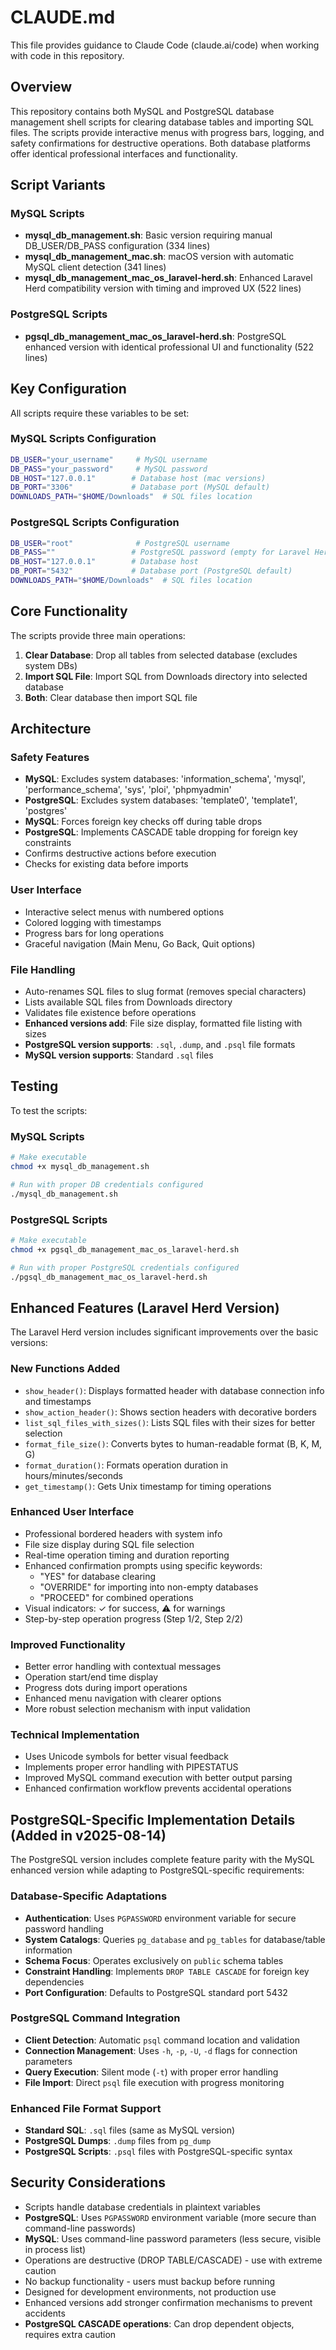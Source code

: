 # CLAUDE.md

This file provides guidance to Claude Code (claude.ai/code) when working with code in this repository.

## Overview

This repository contains both MySQL and PostgreSQL database management shell scripts for clearing database tables and importing SQL files. The scripts provide interactive menus with progress bars, logging, and safety confirmations for destructive operations. Both database platforms offer identical professional interfaces and functionality.

## Script Variants

### MySQL Scripts
- **mysql_db_management.sh**: Basic version requiring manual DB_USER/DB_PASS configuration (334 lines)
- **mysql_db_management_mac.sh**: macOS version with automatic MySQL client detection (341 lines)
- **mysql_db_management_mac_os_laravel-herd.sh**: Enhanced Laravel Herd compatibility version with timing and improved UX (522 lines)

### PostgreSQL Scripts
- **pgsql_db_management_mac_os_laravel-herd.sh**: PostgreSQL enhanced version with identical professional UI and functionality (522 lines)

## Key Configuration

All scripts require these variables to be set:

### MySQL Scripts Configuration
```bash
DB_USER="your_username"     # MySQL username
DB_PASS="your_password"     # MySQL password  
DB_HOST="127.0.0.1"        # Database host (mac versions)
DB_PORT="3306"             # Database port (MySQL default)
DOWNLOADS_PATH="$HOME/Downloads"  # SQL files location
```

### PostgreSQL Scripts Configuration
```bash
DB_USER="root"              # PostgreSQL username
DB_PASS=""                 # PostgreSQL password (empty for Laravel Herd default)
DB_HOST="127.0.0.1"        # Database host
DB_PORT="5432"             # Database port (PostgreSQL default)
DOWNLOADS_PATH="$HOME/Downloads"  # SQL files location
```

## Core Functionality

The scripts provide three main operations:
1. **Clear Database**: Drop all tables from selected database (excludes system DBs)
2. **Import SQL File**: Import SQL from Downloads directory into selected database  
3. **Both**: Clear database then import SQL file

## Architecture

### Safety Features
- **MySQL**: Excludes system databases: 'information_schema', 'mysql', 'performance_schema', 'sys', 'ploi', 'phpmyadmin'
- **PostgreSQL**: Excludes system databases: 'template0', 'template1', 'postgres'
- **MySQL**: Forces foreign key checks off during table drops
- **PostgreSQL**: Implements CASCADE table dropping for foreign key constraints
- Confirms destructive actions before execution
- Checks for existing data before imports

### User Interface
- Interactive select menus with numbered options
- Colored logging with timestamps
- Progress bars for long operations
- Graceful navigation (Main Menu, Go Back, Quit options)

### File Handling
- Auto-renames SQL files to slug format (removes special characters)
- Lists available SQL files from Downloads directory
- Validates file existence before operations
- **Enhanced versions add**: File size display, formatted file listing with sizes
- **PostgreSQL version supports**: `.sql`, `.dump`, and `.psql` file formats
- **MySQL version supports**: Standard `.sql` files

## Testing

To test the scripts:

### MySQL Scripts
```bash
# Make executable
chmod +x mysql_db_management.sh

# Run with proper DB credentials configured
./mysql_db_management.sh
```

### PostgreSQL Scripts
```bash
# Make executable
chmod +x pgsql_db_management_mac_os_laravel-herd.sh

# Run with proper PostgreSQL credentials configured
./pgsql_db_management_mac_os_laravel-herd.sh
```

## Enhanced Features (Laravel Herd Version)

The Laravel Herd version includes significant improvements over the basic versions:

### New Functions Added
- `show_header()`: Displays formatted header with database connection info and timestamps
- `show_action_header()`: Shows section headers with decorative borders  
- `list_sql_files_with_sizes()`: Lists SQL files with their sizes for better selection
- `format_file_size()`: Converts bytes to human-readable format (B, K, M, G)
- `format_duration()`: Formats operation duration in hours/minutes/seconds
- `get_timestamp()`: Gets Unix timestamp for timing operations

### Enhanced User Interface
- Professional bordered headers with system info
- File size display during SQL file selection
- Real-time operation timing and duration reporting
- Enhanced confirmation prompts using specific keywords:
  - "YES" for database clearing
  - "OVERRIDE" for importing into non-empty databases
  - "PROCEED" for combined operations
- Visual indicators: ✓ for success, ⚠ for warnings
- Step-by-step operation progress (Step 1/2, Step 2/2)

### Improved Functionality
- Better error handling with contextual messages
- Operation start/end time display
- Progress dots during import operations
- Enhanced menu navigation with clearer options
- More robust selection mechanism with input validation

### Technical Implementation
- Uses Unicode symbols for better visual feedback
- Implements proper error handling with PIPESTATUS
- Improved MySQL command execution with better output parsing
- Enhanced confirmation workflow prevents accidental operations

## PostgreSQL-Specific Implementation Details (Added in v2025-08-14)

The PostgreSQL version includes complete feature parity with the MySQL enhanced version while adapting to PostgreSQL-specific requirements:

### Database-Specific Adaptations
- **Authentication**: Uses `PGPASSWORD` environment variable for secure password handling
- **System Catalogs**: Queries `pg_database` and `pg_tables` for database/table information
- **Schema Focus**: Operates exclusively on `public` schema tables
- **Constraint Handling**: Implements `DROP TABLE CASCADE` for foreign key dependencies
- **Port Configuration**: Defaults to PostgreSQL standard port 5432

### PostgreSQL Command Integration
- **Client Detection**: Automatic `psql` command location and validation
- **Connection Management**: Uses `-h`, `-p`, `-U`, `-d` flags for connection parameters
- **Query Execution**: Silent mode (`-t`) with proper error handling
- **File Import**: Direct `psql` file execution with progress monitoring

### Enhanced File Format Support
- **Standard SQL**: `.sql` files (same as MySQL version)
- **PostgreSQL Dumps**: `.dump` files from `pg_dump`
- **PostgreSQL Scripts**: `.psql` files with PostgreSQL-specific syntax

## Security Considerations

- Scripts handle database credentials in plaintext variables
- **PostgreSQL**: Uses `PGPASSWORD` environment variable (more secure than command-line passwords)
- **MySQL**: Uses command-line password parameters (less secure, visible in process list)
- Operations are destructive (DROP TABLE/CASCADE) - use with extreme caution
- No backup functionality - users must backup before running
- Designed for development environments, not production use
- Enhanced versions add stronger confirmation mechanisms to prevent accidents
- **PostgreSQL CASCADE operations**: Can drop dependent objects, requires extra caution